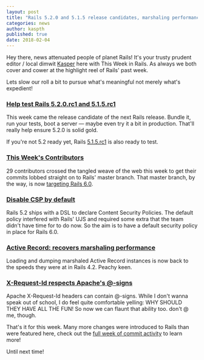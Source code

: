 ```yaml
---
layout: post
title: "Rails 5.2.0 and 5.1.5 release candidates, marshaling performance and more!"
categories: news
author: kaspth
published: true
date: 2018-02-04
---
```


Hey there, news attenuated people of planet Rails! It's your trusty prudent editor / local dimwit [Kasper](https://twitter.com/kaspth) here with This Week in Rails. As always we both cover and cower at the highlight reel of Rails' past week.  
  
Lets slow our roll a bit to pursue what's meaningful not merely what's expedient!

### [Help test Rails 5.2.0.rc1 and 5.1.5.rc1](https://rubyonrails.org/2018/1/30/Rails-5-2-RC1-Active-Storage-Redis-Cache-Store-HTTP2-Early-Hints-Credentials)

This week came the release candidate of the next Rails release. Bundle it, run your tests, boot a server — maybe even try it a bit in production. That'll really help ensure 5.2.0 is solid gold.  
  
If you're not 5.2 ready yet, Rails [5.1.5.rc1](https://rubyonrails.org/2018/2/1/Rails-5-1-5-rc1-has-been-released) is also ready to test.

### [This Week's Contributors](http://contributors.rubyonrails.org/contributors/in-time-window/20180126-20180204)

29 contributors crossed the tangled weave of the web this week to get their commits lobbed straight on to Rails' master branch. That master branch, by the way, is now [targeting Rails 6.0](https://github.com/rails/rails/commit/1c383df324fdf0b68b3f54a649eb7d2a4f55bcb7).

### [Disable CSP by default](https://github.com/rails/rails/commit/39c4a5c40b3abde1d3dee76a3ccdd326f77f60b0)

Rails 5.2 ships with a DSL to declare Content Security Policies. The default policy interfered with Rails' UJS and required some extra that the team didn't have time for to do now. So the aim is to have a default security policy in place for Rails 6.0.

### [Active Record: recovers marshaling performance](https://github.com/rails/rails/pull/31827)

Loading and dumping marshaled Active Record instances is now back to the speeds they were at in Rails 4.2. Peachy keen.

### [X-Request-Id respects Apache's @-signs](https://github.com/rails/rails/pull/31815)

Apache X-Request-Id headers can contain @-signs.&nbsp;While I don't wanna speak out of school, I do feel quite comfortable yelling: WHY SHOULD THEY HAVE ALL THE FUN! So now we can flaunt that ability too. don't @ me, though.

That's it for this week. Many more changes were introduced to Rails than were featured here, check out the [full week of commit activity](https://github.com/rails/rails/compare/master@%7B2018-01-26%7D...@%7B2018-02-04%7D) to learn more!  
  
Until next time!
